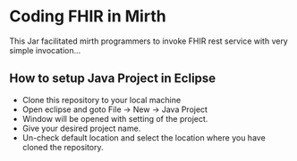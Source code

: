 # Coding FHIR in Mirth
This Jar facilitated mirth programmers to invoke FHIR rest service with very simple invocation...
## How to setup Java Project in Eclipse
* Clone this repository to your local machine
* Open eclipse and goto File -> New -> Java Project
* Window will be opened with setting of the project.
* Give your desired project name.
* Un-check default location and select the location where you have cloned the repository.